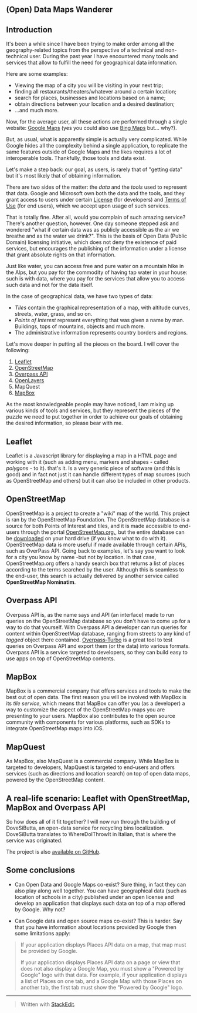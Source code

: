 ## (Open) Data Maps Wanderer ##

Introduction
-----------

It's been a while since I have been trying to make order among all the geography-related topics from the perspective of a technical and non-technical user.
During the past year I have encountered many tools and services that allow to fulfill the need for geographical data information. 

Here are some examples:

 - Viewing the map of a city you will be visiting in your next trip;
 - finding all restaurants/theaters/whatever around a certain location;
 - search for places, businesses and locations based on a name;
 - obtain directions between your location and a desired destination;
 - ...and much more.

Now, for the average user, all these actions are performed through a single website: [Google Maps][1] (yes you could also use [Bing Maps][2] but... why?). 

But, as usual, what is apparently simple is actually very complicated. While Google hides all the complexity behind a single application, to replicate the same features outside of Google Maps and the likes requires a lot of interoperable tools. Thankfully, those tools and data exist.

Let's make a step back: our goal, as users, is rarely that of "getting data" but it's most likely that of obtaining information. 

There are two sides of the matter: the *data* and the *tools* used to represent that data. Google and Microsoft own both the data and the tools, and they grant access to users under certain [License][3] (for developers) and [Terms of Use][4] (for end users), which we accept upon usage of such services. 

That is totally fine. After all, would you complain of such amazing service? There's another question, however. One day someone stepped ask and wondered "what if certain data was as publicly accessible as the air we breathe and as the water we drink?". 
This is the basis of Open Data (Public Domain) licensing initiative, which does not deny the existence of paid services, but encourages the publishing of the information under a license that grant absolute rights on that information. 

Just like water, you can access free and pure water on a mountain hike in the Alps, but you pay for the commodity of having tap water in your house: such is with data, where you pay for the services that allow you to access such data and not for the data itself. 

In the case of geographical data, we have two types of data:

 - *Tiles* contain the graphical representation of a map, with altitude curves, streets, water, grass, and so on. 
 - *Points of Interest* represent everything that was given a name by man. Buildings, tops of mountains, objects and much more.
 - The administrative information represents country borders and regions.

Let's move deeper in putting all the pieces on the board. I will cover the following:

 1. [Leaflet][5]
 2. [OpenStreetMap][6]
 3. [Overpass API][7]
 4. [OpenLayers][8]
 5. MapQuest
 6. [MapBox][9]

As the most knowledgeable people may have noticed, I am mixing up various kinds of tools and services, but they represent the pieces of the puzzle we need to put together in order to achieve our goals of obtaining the desired information, so please bear with me. 
  

Leaflet
-------
Leaflet is a Javascript library for displaying a map in a HTML page and working with it (such as adding menu, markers and shapes - called *polygons* - to it). that's it. Is a very generic piece of software (and this is good) and in fact not just it can handle different types of map sources (such as OpenStreetMap and others) but it can also be included in other products. 

OpenStreetMap
------------
OpenStreetMap is a project to create a "wiki" map of the world. This project is ran by the OpenStreetMap Foundation. The OpenStreetMap database is a source for both Points of Interest and tiles, and it is made accessible to end-users through the portal [OpenStreetMap.org.][10], but the entire database can be [downloaded][11] on your hard drive (if you know what to do with it). 
OpenStreetMap data is more useful if made available through certain APIs, such as OverPass API.
Going back to examples, let's say you want to look for a city you know by name -but not by location. In that case, OpenStreetMap.org offers a handy search box that returns a list of places according to the terms searched by the user. Although this is seamless to the end-user, this search is actually delivered by another service called **OpenStreetMap Nominatim**. 

Overpass API
-----------
Overpass API is, as the name says and API (an interface) made to run queries on the OpenStreetMap database so you don't have to come up for a way to do that yourself. 
With Overpass API a developer can run queries for content within OpenStreetMap database, ranging from streets to any kind of *tagged* object there contained.
[Overpass-Turbo][12] is a great tool to test queries on Overpass API and export them (or the data) into various formats.
Overpass API is a service targeted to developers, so they can build easy to use apps on top of OpenStreetMap contents. 

MapBox
------
MapBox is a commercial company that offers services and tools to make the best out of open data. The first reason you will be involved with MapBox is its *tile service*, which means that MapBox can offer you (as a developer) a way to customize the aspect of the OpenStreetMap maps you are presenting to your users. MapBox also contributes to the open source community with components for various platforms, such as SDKs to integrate OpenStreetMap maps into iOS. 

MapQuest
--------
As MapBox, also MapQuest is a commercial company. While MapBox is targeted to developers, MapQuest is targeted to end-users and offers services (such as directions and location search) on top of open data maps, powered by the OpenStreetMap content. 

## A real-life scenario: Leaflet with OpenStreetMap, MapBox and Overpass API ##

So how does all of it fit together?
I will now run through the building of DoveSiButta, an open-data service for recycling bins localization. DoveSiButta translates to WhereDoIThrowIt in Italian, that is where the service was originated. 
 
The project is also [available on GitHub][13].
 
Some conclusions
---------------

- Can Open Data and Google Maps co-exist?
Sure thing, in fact they can also play along well together. You can have geographical data (such as location of schools in a city) published under an open license and develop an application that displays such data on top of a map offered by Google. Why not? 

- Can Google data and open source maps co-exist?
This is harder. Say that you have information about locations provided by Google then some limitations apply:

> If your application displays Places API data on a map, that map must
> be provided by Google.
> 
> If your application displays Places API data on a page or view that
> does not also display a Google Map, you must show a "Powered by
> Google" logo with that data. For example, if your application displays
> a list of Places on one tab, and a Google Map with those Places on
> another tab, the first tab must show the "Powered by Google" logo.


----------


 
> Written with [StackEdit](https://stackedit.io/).


  [1]: http://maps.google.com
  [2]: http://maps.bing.com
  [3]: https://developers.google.com/maps/licensing
  [4]: https://developers.google.com/maps/terms?hl=en
  [5]: http://leafletjs.com/
  [6]: http://www.openstreetmap.org/
  [7]: http://overpass-api.de/
  [8]: http://openlayers.org/
  [9]: https://www.mapbox.com/
  [10]: www.OpenStreetMap.org.
  [11]: http://planet.openstreetmap.org/
  [12]: http://overpass-turbo.eu/
  [13]: https://github.com/DoveSiButta/DoveSiButta-leaflet